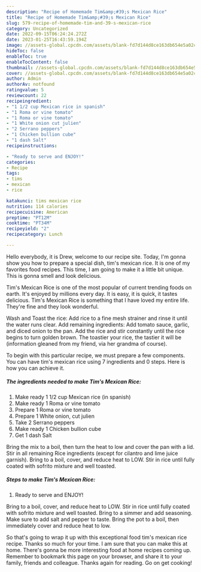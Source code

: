 ```yaml
---
description: "Recipe of Homemade Tim&amp;#39;s Mexican Rice"
title: "Recipe of Homemade Tim&amp;#39;s Mexican Rice"
slug: 579-recipe-of-homemade-tim-and-39-s-mexican-rice
category: Uncategorized
date: 2022-09-15T06:24:24.272Z
date: 2023-01-25T16:43:59.194Z
image: //assets-global.cpcdn.com/assets/blank-fd7d144d8ce163db654e5a02c40b08a2775adb7897d16e4062681dc7e1b2800f.png
hideToc: false
enableToc: true
enableTocContent: false
thumbnail: //assets-global.cpcdn.com/assets/blank-fd7d144d8ce163db654e5a02c40b08a2775adb7897d16e4062681dc7e1b2800f.png
cover: //assets-global.cpcdn.com/assets/blank-fd7d144d8ce163db654e5a02c40b08a2775adb7897d16e4062681dc7e1b2800f.png
author: Admin
authorAv: notfound
ratingvalue: 5
reviewcount: 22
recipeingredient:
- "1 1/2 cup Mexican rice in spanish"
- "1 Roma or vine tomato"
- "1 Roma or vine tomato"
- "1 White onion cut julien"
- "2 Serrano peppers"
- "1 Chicken bullion cube"
- "1 dash Salt"
recipeinstructions:

- "Ready to serve and ENJOY!"
categories:
- Recipe
tags:
- tims
- mexican
- rice

katakunci: tims mexican rice 
nutrition: 114 calories
recipecuisine: American
preptime: "PT12M"
cooktime: "PT34M"
recipeyield: "2"
recipecategory: Lunch

---
```



Hello everybody, it is Drew, welcome to our recipe site. Today, I'm gonna show you how to prepare a special dish, tim&#39;s mexican rice. It is one of my favorites food recipes. This time, I am going to make it a little bit unique. This is gonna smell and look delicious.

Tim&#39;s Mexican Rice is one of the most popular of current trending foods on earth. It's enjoyed by millions every day. It is easy, it is quick, it tastes delicious. Tim&#39;s Mexican Rice is something that I have loved my entire life. They're fine and they look wonderful.

Wash and Toast the rice: Add rice to a fine mesh strainer and rinse it until the water runs clear. Add remaining ingredients: Add tomato sauce, garlic, and diced onion to the pan. Add the rice and stir constantly until the rice begins to turn golden brown. The toastier your rice, the tastier it will be (information gleaned from my friend, via her grandma of course).


To begin with this particular recipe, we must prepare a few components. You can have tim&#39;s mexican rice using 7 ingredients and 0 steps. Here is how you can achieve it.

<!--inarticleads1-->

##### The ingredients needed to make Tim&#39;s Mexican Rice:

1. Make ready 1 1/2 cup Mexican rice (in spanish)
1. Make ready 1 Roma or vine tomato
1. Prepare 1 Roma or vine tomato
1. Prepare 1 White onion, cut julien
1. Take 2 Serrano peppers
1. Make ready 1 Chicken bullion cube
1. Get 1 dash Salt


Bring the mix to a boil, then turn the heat to low and cover the pan with a lid. Stir in all remaining Rice ingredients (except for cilantro and lime juice garnish). Bring to a boil, cover, and reduce heat to LOW. Stir in rice until fully coated with sofrito mixture and well toasted. 

<!--inarticleads2-->

##### Steps to make Tim&#39;s Mexican Rice:


1. Ready to serve and ENJOY!

Bring to a boil, cover, and reduce heat to LOW. Stir in rice until fully coated with sofrito mixture and well toasted. Bring to a simmer and add seasoning. Make sure to add salt and pepper to taste. Bring the pot to a boil, then immediately cover and reduce heat to low. 

So that's going to wrap it up with this exceptional food tim&#39;s mexican rice recipe. Thanks so much for your time. I am sure that you can make this at home. There's gonna be more interesting food at home recipes coming up. Remember to bookmark this page on your browser, and share it to your family, friends and colleague. Thanks again for reading. Go on get cooking!
